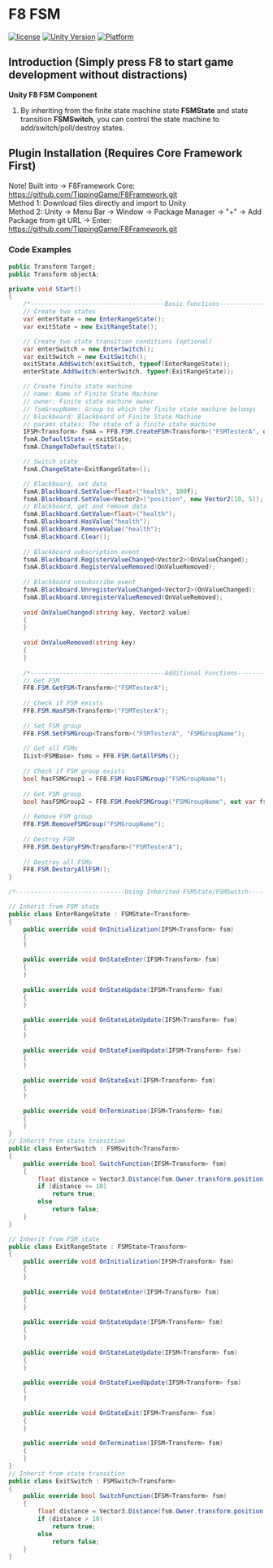 # F8 FSM

[![license](http://img.shields.io/badge/license-MIT-green.svg)](https://opensource.org/licenses/MIT)
[![Unity Version](https://img.shields.io/badge/unity-2021|2022|2023|6000-blue)](https://unity.com)
[![Platform](https://img.shields.io/badge/platform-Win%20%7C%20Android%20%7C%20iOS%20%7C%20Mac%20%7C%20Linux%20%7C%20WebGL-orange)]()

## Introduction (Simply press F8 to start game development without distractions)
**Unity F8 FSM Component**  
1. By inheriting from the finite state machine state **FSMState** and state transition **FSMSwitch**, you can control the state machine to add/switch/poll/destroy states.

## Plugin Installation (Requires Core Framework First)
Note! Built into → F8Framework Core: https://github.com/TippingGame/F8Framework.git  
Method 1: Download files directly and import to Unity  
Method 2: Unity → Menu Bar → Window → Package Manager → "+" → Add Package from git URL → Enter: https://github.com/TippingGame/F8Framework.git

### Code Examples
```C#
public Transform Target;
public Transform objectA;

private void Start()
{
    /*-------------------------------------Basic Functions-------------------------------------*/
    // Create two states
    var enterState = new EnterRangeState();
    var exitState = new ExitRangeState();

    // Create two state transition conditions (optional)
    var enterSwitch = new EnterSwitch();
    var exitSwitch = new ExitSwitch();
    exitState.AddSwitch(exitSwitch, typeof(EnterRangeState));
    enterState.AddSwitch(enterSwitch, typeof(ExitRangeState));

    // Create finite state machine
    // name: Name of Finite State Machine
    // owner: Finite state machine owner
    // fsmGroupName: Group to which the finite state machine belongs
    // blackboard: Blackboard of Finite State Machine
    // params states: The state of a finite state machine
    IFSM<Transform> fsmA = FF8.FSM.CreateFSM<Transform>("FSMTesterA", objectA, "FSMGroupName", new Blackboard(), exitState, enterState);
    fsmA.DefaultState = exitState;
    fsmA.ChangeToDefaultState();

    // Switch state
    fsmA.ChangeState<ExitRangeState>();

    // Blackboard, set data
    fsmA.Blackboard.SetValue<float>("health", 100f);
    fsmA.Blackboard.SetValue<Vector2>("position", new Vector2(10, 5));
    // Blackboard, get and remove data
    fsmA.Blackboard.GetValue<float>("health");
    fsmA.Blackboard.HasValue("health");
    fsmA.Blackboard.RemoveValue("health");
    fsmA.Blackboard.Clear();
    
    // Blackboard subscription event
    fsmA.Blackboard.RegisterValueChanged<Vector2>(OnValueChanged);
    fsmA.Blackboard.RegisterValueRemoved(OnValueRemoved);
    
    // Blackboard unsubscribe event
    fsmA.Blackboard.UnregisterValueChanged<Vector2>(OnValueChanged);
    fsmA.Blackboard.UnregisterValueRemoved(OnValueRemoved);
    
    void OnValueChanged(string key, Vector2 value)
    {
    }
    
    void OnValueRemoved(string key)
    {
    }
    
    /*-------------------------------------Additional Functions-------------------------------------*/
    // Get FSM
    FF8.FSM.GetFSM<Transform>("FSMTesterA");
    
    // Check if FSM exists
    FF8.FSM.HasFSM<Transform>("FSMTesterA");
    
    // Set FSM group
    FF8.FSM.SetFSMGroup<Transform>("FSMTesterA", "FSMGroupName");
    
    // Get all FSMs
    IList<FSMBase> fsms = FF8.FSM.GetAllFSMs();
    
    // Check if FSM group exists
    bool hasFSMGroup1 = FF8.FSM.HasFSMGroup("FSMGroupName");
    
    // Get FSM group
    bool hasFSMGroup2 = FF8.FSM.PeekFSMGroup("FSMGroupName", out var fsmGroup);
    
    // Remove FSM group
    FF8.FSM.RemoveFSMGroup("FSMGroupName");
    
    // Destroy FSM
    FF8.FSM.DestoryFSM<Transform>("FSMTesterA");
    
    // Destroy all FSMs
    FF8.FSM.DestoryAllFSM();
}

/*------------------------------Using Inherited FSMState/FSMSwitch------------------------------*/

// Inherit from FSM state
public class EnterRangeState : FSMState<Transform>
{
    public override void OnInitialization(IFSM<Transform> fsm)
    {
    }
    
    public override void OnStateEnter(IFSM<Transform> fsm)
    {
    }
    
    public override void OnStateUpdate(IFSM<Transform> fsm)
    {
    }
    
    public override void OnStateLateUpdate(IFSM<Transform> fsm)
    {
    }
    
    public override void OnStateFixedUpdate(IFSM<Transform> fsm)
    {
    }
    
    public override void OnStateExit(IFSM<Transform> fsm)
    {
    }
    
    public override void OnTermination(IFSM<Transform> fsm)
    {
    }
}
// Inherit from state transition
public class EnterSwitch : FSMSwitch<Transform>
{
    public override bool SwitchFunction(IFSM<Transform> fsm)
    {
        float distance = Vector3.Distance(fsm.Owner.transform.position, DemoFSM.Instance.Target.position);
        if (distance <= 10)
            return true;
        else
            return false;
    }
}

// Inherit from FSM state
public class ExitRangeState : FSMState<Transform>
{
    public override void OnInitialization(IFSM<Transform> fsm)
    {
    }
    
    public override void OnStateEnter(IFSM<Transform> fsm)
    {
    }
    
    public override void OnStateUpdate(IFSM<Transform> fsm)
    {
    }
    
    public override void OnStateLateUpdate(IFSM<Transform> fsm)
    {
    }
    
    public override void OnStateFixedUpdate(IFSM<Transform> fsm)
    {
    }
    
    public override void OnStateExit(IFSM<Transform> fsm)
    {
    }
    
    public override void OnTermination(IFSM<Transform> fsm)
    {
    }
}
// Inherit from state transition
public class ExitSwitch : FSMSwitch<Transform>
{
    public override bool SwitchFunction(IFSM<Transform> fsm)
    {
        float distance = Vector3.Distance(fsm.Owner.transform.position, DemoFSM.Instance.Target.position);
        if (distance > 10)
            return true;
        else
            return false;
    }
}
```


